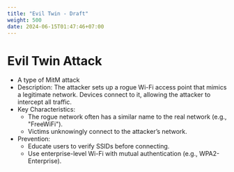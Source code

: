 ```yaml
---
title: "Evil Twin - Draft"
weight: 500
date: 2024-06-15T01:47:46+07:00
---
```


# Evil Twin Attack

- A type of MitM attack
- Description: The attacker sets up a rogue Wi-Fi access point that mimics a legitimate network. Devices connect to it, allowing the attacker to intercept all traffic.
- Key Characteristics:
    - The rogue network often has a similar name to the real network (e.g., "FreeWiFi").
    - Victims unknowingly connect to the attacker’s network.
- Prevention:
    - Educate users to verify SSIDs before connecting.
    - Use enterprise-level Wi-Fi with mutual authentication (e.g., WPA2-Enterprise).